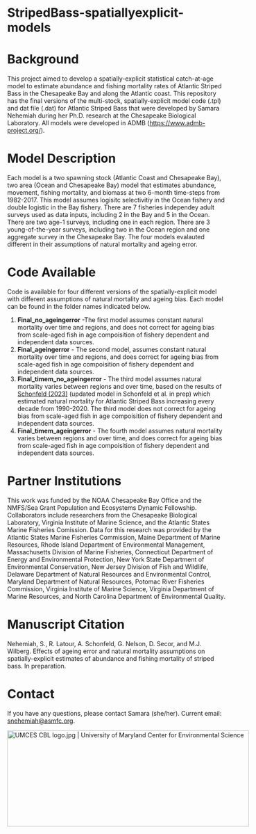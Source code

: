 # StripedBass-spatiallyexplicit-models

# Background
This project aimed to develop a spatially-explicit statistical catch-at-age model to estimate abundance and fishing mortality rates of Atlantic Striped Bass in the Chesapeake Bay and along the Atlantic coast. This repository has the final versions of the multi-stock, spatially-explicit model code (.tpl) and dat file (.dat) for  Atlantic Striped Bass that were developed by Samara Nehemiah during her Ph.D. research at the Chesapeake Biological Laboratory. All models were developed in ADMB (https://www.admb-project.org/). 

# Model Description
Each model is a two spawning stock (Atlantic Coast and Chesapeake Bay), two area (Ocean and Chesapeake Bay) model that estimates abundance, movement, fishing mortality, and biomass at two 6-month time-steps from 1982-2017. This model assumes logisitc selectivitiy in the Ocean fishery and double logistic in the Bay fishery. There are 7 fisheries independey adult surveys used as data inputs, including 2 in the Bay and 5 in the Ocean. There are two age-1 surveys, including one in each region. There are 3 young-of-the-year surveys, including two in the Ocean region and one aggregate survey in the Chesapeake Bay. The four models evalauted different in their assumptions of natural mortality and ageing error. 

# Code Available
Code is available for four different versions of the spatially-explicit model with different assumptions of natural mortality and ageing bias. Each model can be found in the folder names indicated below. 
1. **Final_no_ageingerror** -The first model assumes constant natural mortality over time and regions, and does not correct for ageing bias from scale-aged fish in age compoisition of fishery dependent and independent data sources.
2. **Final_ageingerror** - The second model, assumes constant natural mortality over time and regions, and does correct for ageing bias from scale-aged fish in age compoisition of fishery dependent and independent data sources. 
3. **Final_timem_no_ageingerror** - The third model assumes natural mortality varies between regions and over time, based on the results of [Schonfeld (2023)](https://scholarworks.wm.edu/etd/1686662915/) (updated model in Schonfeld et al. in prep) which estimated natural mortality for Atlantic Striped Bass increasing every decade from 1990-2020. The third model does not correct for ageing bias from scale-aged fish in age compoisition of fishery dependent and independent data sources.
4. **Final_timem_ageingerror** - The fourth model assumes natural mortality varies between regions and over time, and does correct for ageing bias from scale-aged fish in age compoisition of fishery dependent and independent data sources.

# Partner Institutions
This work was funded by the NOAA Chesapeake Bay Office and the NMFS/Sea Grant Population and Ecosystems Dynamic Fellowship. Collaborators include researchers from the Chesapeake Biological Laboratory, Virginia Institute of Marine Science, and the Atlantic States Marine Fisheries Comission. Data for this research was provided by the Atlantic States Marine Fisheries Commission, Maine Department of Marine Resources, Rhode Island Department of Environmental Management, Massachusetts Division of Marine Fisheries, Connecticut Department of Energy and Environmental Protection, New York State Department of Environmental Conservation, New Jersey Division of Fish and Wildlife, Delaware Department of Natural Resources and Environmental Control, Maryland Department of Natural Resources, Potomac River Fisheries Commission, Virginia Institute of Marine Science, Virginia Department of Marine Resources, and North Carolina Department of Environmental Quality.

# Manuscript Citation
Nehemiah, S., R. Latour, A. Schonfeld, G. Nelson, D. Secor, and M.J. Wilberg. Effects of ageing error and natural mortality assumptions on spatially-explicit estimates of abundance and fishing mortality of striped bass. In preparation.

# Contact
If you have any questions, please contact Samara (she/her). Current email: snehemiah@asmfc.org. 

<img src="https://www.umces.edu/sites/default/files/UMCES-CBL-logo.jpg" jsaction="" class="sFlh5c pT0Scc iPVvYb" style="max-width: 600px; height: 221px; margin: 0px; width: 557px;" alt="UMCES CBL logo.jpg | University of Maryland Center for Environmental Science" jsname="kn3ccd" aria-hidden="false">
